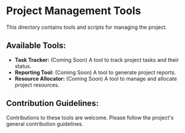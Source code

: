 # Project Management Tools

This directory contains tools and scripts for managing the project.

## Available Tools:

* **Task Tracker:** (Coming Soon) A tool to track project tasks and their status.
* **Reporting Tool:** (Coming Soon) A tool to generate project reports.
* **Resource Allocator:** (Coming Soon) A tool to manage and allocate project resources.

## Contribution Guidelines:

Contributions to these tools are welcome. Please follow the project's general contribution guidelines.
